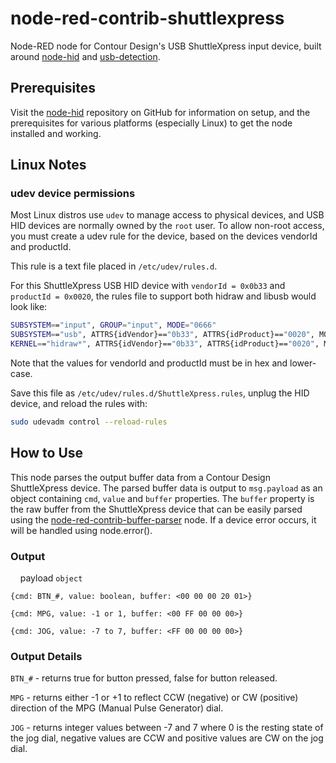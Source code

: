 # node-red-contrib-shuttlexpress

Node-RED node for Contour Design's USB ShuttleXpress input device, built around [node-hid](https://github.com/node-hid/node-hid) and [usb-detection](https://github.com/MadLittleMods/node-usb-detection).

## Prerequisites

Visit the [node-hid](https://github.com/node-hid/node-hid#readme) repository on GitHub for information on setup, and the prerequisites for various platforms (especially Linux) to get the node installed and working.

## Linux Notes

### udev device permissions

Most Linux distros use `udev` to manage access to physical devices, and USB HID devices are normally owned by the `root` user. To allow non-root access, you must create a udev rule for the device, based on the devices vendorId and productId.

This rule is a text file placed in `/etc/udev/rules.d`.

For this ShuttleXpress USB HID device with `vendorId = 0x0b33` and `productId = 0x0020`, the rules file to support both hidraw and libusb would look like:

```bash
SUBSYSTEM=="input", GROUP="input", MODE="0666"
SUBSYSTEM=="usb", ATTRS{idVendor}=="0b33", ATTRS{idProduct}=="0020", MODE:="666", GROUP="plugdev"
KERNEL=="hidraw*", ATTRS{idVendor}=="0b33", ATTRS{idProduct}=="0020", MODE="0666", GROUP="plugdev"
```

Note that the values for vendorId and productId must be in hex and lower-case.

Save this file as `/etc/udev/rules.d/ShuttleXpress.rules`, unplug the HID device, and reload the rules with:

```bash
sudo udevadm control --reload-rules
```

## How to Use

This node parses the output buffer data from a Contour Design ShuttleXpress device. The parsed buffer data is output to `msg.payload` as an object containing `cmd`, `value` and `buffer` properties. The `buffer` property is the raw buffer from the ShuttleXpress device that can be easily parsed using the [node-red-contrib-buffer-parser](https://flows.nodered.org/node/node-red-contrib-buffer-parser) node. If a device error occurs, it will be handled using node.error().

### Output

&nbsp;&nbsp;&nbsp;&nbsp;payload `object`

```
{cmd: BTN_#, value: boolean, buffer: <00 00 00 20 01>}

{cmd: MPG, value: -1 or 1, buffer: <00 FF 00 00 00>}

{cmd: JOG, value: -7 to 7, buffer: <FF 00 00 00 00>}
```

### Output Details

`BTN_#` - returns true for button pressed, false for button released.

`MPG` - returns either -1 or +1 to reflect CCW (negative) or CW (positive) direction of the MPG (Manual Pulse Generator) dial.

`JOG` - returns integer values between -7 and 7 where 0 is the resting state of the jog dial, negative values are CCW and positive values are CW on the jog dial.

